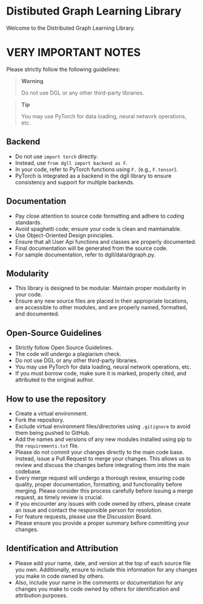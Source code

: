 # Distibuted Graph Learning Library
Welcome to the Distributed Graph Learning Library.


# VERY IMPORTANT NOTES
Please strictly follow the following guidelines:

> **Warning**
>
> Do not use DGL or any other third-party libraries.

> **Tip**
>
> You may use PyTorch for data loading, neural network operations, etc.

## Backend
- Do not use `import torch` directly.
- Instead, use `from dgll import backend as F`.
- In your code, refer to PyTorch functions using `F.` (e.g., `F.tensor`).
- PyTorch is integrated as a backend in the dgll library to ensure consistency and support for multiple backends.

## Documentation
- Pay close attention to source code formatting and adhere to coding standards.
- Avoid spaghetti code; ensure your code is clean and maintainable.
- Use Object-Oriented Design principles.
- Ensure that all User Api functions and classes are properly documented.
- Final documentation will be generated from the source code.
- For sample documentation, refer to dgll/data/dgraph.py.

## Modularity
- This library is designed to be modular. Maintain proper modularity in your code.
- Ensure any new source files are placed in their appropriate locations, are accessible to other modules, and are properly named, formatted, and documented.

## Open-Source Guidelines
- Strictly follow Open Source Guidelines.
- The code will undergo a plagiarism check.
- Do not use DGL or any other third-party libraries.
- You may use PyTorch for data loading, neural network operations, etc.
- If you must borrow code, make sure it is marked, properly cited, and attributed to the original author.

## How to use the repository
- Create a virtual environment.
- Fork the repository.
- Exclude virtual environment files/directories using `.gitignore` to avoid them being pushed to GitHub.
- Add the names and versions of any new modules installed using pip to the `requirements.txt` file.
- Please do not commit your changes directly to the main code base. Instead, issue a Pull Request to merge your changes. This allows us to review and discuss the changes before integrating them into the main codebase.
- Every merge request will undergo a thorough review, ensuring code quality, proper documentation, formatting, and functionality before merging. Please consider this process carefully before issuing a merge request, as timely review is crucial.
- If you encounter any issues with code owned by others, please create an issue and contact the responsible person for resolution.
- For feature requests, please use the Discussion Board.
- Please ensure you provide a proper summary before committing your changes.

## Identification and Attribution
- Please add your name, date, and version at the top of each source file you own. Additionally, ensure to include this information for any changes you make in code owned by others.
- Also, include your name in the comments or documentation for any changes you make to code owned by others for identification and attribution purposes.